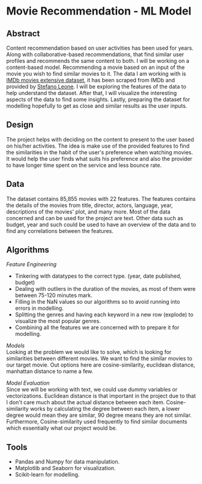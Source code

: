 # Movie Recommendation - ML Model

## Abstract
Content recommendation based on user activities has been used for years. Along with collaborative-based recommendations, that find similar user profiles and recommends the same content to both. I will be working on a content-based model. Recommending a movie based on an input of the movie you wish to find similar movies to it. The data I am working with is [IMDb movies extensive dataset](https://www.kaggle.com/stefanoleone992/imdb-extensive-dataset), it has been scraped from IMDb and provided by [Stefano Leone](https://www.kaggle.com/stefanoleone992). I will be exploring the features of the data to help understand the dataset. After that, I will visualize the interesting aspects of the data to find some insights. Lastly, preparing the dataset for modelling hopefully to get as close and similar results as the user inputs.


## Design
The project helps with deciding on the content to present to the user based on his/her activities. The idea is make use of the provided features to find the similarities in the habit of the user's preference when watching movies. It would help the user finds what suits his preference and also the provider to have longer time spent on the service and less bounce rate.

## Data
The dataset contains 85,855 movies with 22 features. The features contains the details of the movies from title, director, actors, language, year, descriptions of the movies' plot, and many more. Most of the data concerned and can be used for the project are text. Other data such as budget, year and such could be used to have an overview of the data and to find any correlations between the features.

## Algorithms
*Feature Engineering*
- Tinkering with datatypes to the correct type. (year, date published, budget)
- Dealing with outliers in the duration of the movies, as most of them were between 75-120 minutes mark.
- Filling in the NaN values so our algorithms so to avoid running into errors in modelling.
- Splitting the genres and having each keyword in a new row (explode) to visualize the most popular genres.
- Combining all the features we are concerned with to prepare it for modelling.

*Models* <br />
Looking at the problem we would like to solve, which is looking for similarities between different movies. We want to find the similar movies to our target movie. Out options here are cosine-similarity, euclidean distance, manhattan distance to name a few.

*Model Evaluation* <br />
Since we will be working with text, we could use dummy variables or vectorizations. Euclidean distance is that important in the project due to that I don't care much about the actual distance between each item. Cosine-similarity works by calculating the degree between each item, a lower degree would mean they are similar, 90 degree means they are not similar. Furthermore, Cosine-similarity used frequently to find similar documents which essentially what our project would be.

## Tools
- Pandas and Numpy for data manipulation.
- Matplotlib and Seaborn for visualization.
- Scikit-learn for modelling.
